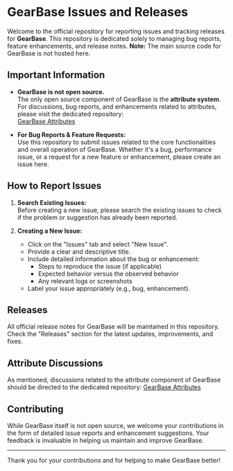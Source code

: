 # GearBase Issues and Releases

Welcome to the official repository for reporting issues and tracking releases for **GearBase**. This repository is dedicated solely to managing bug reports, feature enhancements, and release notes. **Note:** The main source code for GearBase is not hosted here.

## Important Information

- **GearBase is not open source.**  
  The only open source component of GearBase is the **attribute system**. For discussions, bug reports, and enhancements related to attributes, please visit the dedicated repository:  
  [GearBase Attributes](https://github.com/PulzWave/gearbase-attributes)

- **For Bug Reports & Feature Requests:**  
  Use this repository to submit issues related to the core functionalities and overall operation of GearBase. Whether it's a bug, performance issue, or a request for a new feature or enhancement, please create an issue here.

## How to Report Issues

1. **Search Existing Issues:**  
   Before creating a new issue, please search the existing issues to check if the problem or suggestion has already been reported.

2. **Creating a New Issue:**  
   - Click on the "Issues" tab and select "New Issue".
   - Provide a clear and descriptive title.
   - Include detailed information about the bug or enhancement:
     - Steps to reproduce the issue (if applicable)
     - Expected behavior versus the observed behavior
     - Any relevant logs or screenshots
   - Label your issue appropriately (e.g., bug, enhancement).

## Releases

All official release notes for GearBase will be maintained in this repository. Check the "Releases" section for the latest updates, improvements, and fixes.

## Attribute Discussions

As mentioned, discussions related to the attribute component of GearBase should be directed to the dedicated repository:
[GearBase Attributes](https://github.com/PulzWave/gearbase-attributes)

## Contributing

While GearBase itself is not open source, we welcome your contributions in the form of detailed issue reports and enhancement suggestions. Your feedback is invaluable in helping us maintain and improve GearBase.

---

Thank you for your contributions and for helping to make GearBase better!
